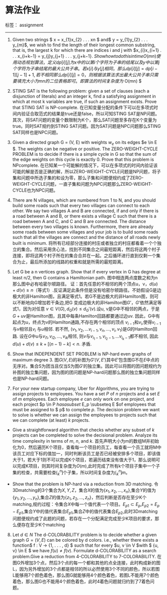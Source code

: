 ﻿# 算法作业

标签： assignment

---

1. Given two strings $ x = x_{1}x_{2} . . . xn $ and$ y = y_{1}y_{2} . . . y_{m}$, we wish to find the length of their longest common substring, that is, the largest k for which there are indices i and j with $x_{i}x_{i+1} . . . x_{i+k−1} = y_{j}y_{j+1} . . . y_{j+k−1}. $Show how to do this in time O(mn)
使用动态规划算法，定义dp[i][j]为x中的以第i个字符为子串的结尾以及y中以第j个字符为子串结尾的最大公共子串。若x[i]与y[j]相同，那么dp[i][j] = dp[i-1][j-1] + 1,若不相同那么dp[i][j] = 0，则根据该算法求出最大公共子串只需要填充大小为mn的二位表格即可。即算法的时间复杂度为$ O(mn) $

2. STING SAT is the following problem: given a set of clauses (each a disjunction of literals) and an integer k, find a satisfying assignment in which at most k variables are true, if such an assignment exists. Prove that STING SAT is NP-complete.
在已知变量分配的条件下可以在多项式时间内验证合取范式的结果是true还是false，所以可知STING SAT是NP问题。其次，将SAT问题的变量个数限制为K个，那么SAT问题至多存在K个变量为true。同时SAT规约到STING SAT问题。因为SAT问题是NPC问题那么STING SAT同样也是NPC问题。

3. Given a directed graph G = (V, E) with weights $w_e$ on its edges $e \in E  $. The weights can be negative or positive. The ZERO-WEIGHT-CYCLE PROBLEM is to decide if there is a simple cycle in G so that the sum of the edge weights on this cycle is exactly 0. Prove that this problem is NPcomplete.
在已知某一个可能解的情况下，可以在多项式的时间内验证该可能的解是否是正确的解，所以ZERO-WEIGHT-CYCLE问题是NP问题，将子集和问题中所选子集的和设为零，那么子集和问题便规约成了ZERO-WEIGHT-CYCLE问题，一直子集和问题为NPC问题那么ZERO-WEIGHT-CYCLE也为NPC问题。

4. There are N villages, which are numbered from 1 to N, and you should build some roads such that every two villages can connect to each other. We say two villages A and B are connected, if and only if there is a road between A and B, or there exists a village C such that there is a road between A and C, and C and B are connected.
The distance between every two villages is known. Furthermore, there are already some roads between some villages and your job is to build some roads such that all the villages are connect and the distance of all roads newly built is minimum.
将所有已经部分连接的村庄或者独立的村庄都看着一个个独立的集合。然后采用贪心法，找到不同集合之间最短距离，然后将这两个村子连接，即将这两个村子所在的集合合并在一起。之后循环进行直到仅剩一个集合为止，最后所添加的线路的权重和就是所需的最短距离。

5. Let G be a n vertices graph. Show that if every vertex in G has degree at least n/2, then G contains a Hamiltonian path.
图中相连两点度数之和为n那么图中必有哈密尔顿路径。
证：首先任意的不相邻的两个顶点u，v，$d(u) + d(v) \ge n$（等式1）.反证满足此条件但是没有哈密尔顿路径。不妨假设G是边极大的非Hamilton图，且满足等式1。若G不是边极大的非Hamilton图，则可以不断地向G增加若干条边,把G 变成边极大的非Hamilton图$G’$，$G’$依然满足等式1，因为对任意 $v \in V(G), d_G(v) \leq d_G{'}(v)$.设u, v是G中不相邻的两点，于是$G+uv$是Hamilton图，且其中每条Hamilton回路都要通过边uv. 因此，G中有起点为u，终点为v的Hamilton通路,不存在两个相邻的顶点 $v_{i-1}$和$v_i$,使得$v_{i-1}$与$v$相邻且$v_i$ 与$u$相邻. 若不然, $(v_1,v_2, … v_{i-1}, v_n, …, v_i
, v_1)$是$G$的Hamilton回路. 设在$G$中$u$与$v_{i1}, v_{i2}, …, v_{ik}$相邻, 则$v$与$v_{i_1-1}, v_{i_2-1}, …v_{i_k-1}$都不相邻, 因此$d(u)+d(v) \le k+[(n-1)-k] < n$. 矛盾.


6. Show that INDEPENDENT SET PROBLEM is NP-hard even graphs of maximum degree 3.
图$G(V,E)$的补图为$G'(V,E')$其中$E'$包含图G不在$E$中点的无序对。集合S为团当且仅当S为图$G'$的独立集。因此可以将图的团问题规约为补图的独立集问题，因为图的团问题是NP-hard问题那么图的独立集问题同样也是NP-hard问题。

7. For your new startup company, Uber for Algorithms, you are trying to assign projects to employees. You have a set $P$ of $n$ projects and a set $E$ of $m$ employees. Each employee $e$ can only work on one project, and each project $p \in P $has a subset$ E_p \subseteq E $of employees that must be assigned to $ p$ to complete $p$. The decision problem we want to solve is whether we can assign the employees to projects such that we can complete (at least) $k$ projects.

* Give a straightforward algorithm that checks whether any subset of $k$ projects can be completed to solve the decisional problem. Analyze its time complexity in terms of $m$, $n$, and $k$.
首先声明大小为m的数组M并初始化为0，然后遍历K个项目，查看每一个项目的员工，每查看一个员工就将M中该员工对应下标的值加一，同时判断该员工是否已经被安排多个项目，即该值大于1，若大于1则不可以完成K个项目，若遍历结束没有值大于1，那么说明可以完成K项目，则其时间复杂度为$O(m)$,此时完成了所有k个项目子集中一个子集的检查，共需要检查$\lgroup_k^n\rgroup$个子集，所以时间复杂度为$\lgroup_k^n\rgroup m$。

* Show that the problem is NP-hard via a reduction from 3D matching.
令3Dmatching的3个集合为$X,Y,Z$，集合$X$的值为$\{x_1,x_2,...,x_n\}$,集合$Y$的值为$\{y_1,y_2,...,y_n\}$,集合$Z$的值为$\{z_1,z_2,...,z_n\}$，然后判断是否存在至少K个matching,规约过程：令集合$X$中每一个值代表一个项目。$E_{p1} \subset E_p$,$E_{p2} = E_p - E_{p1}$,集合$Y$中的值代表集合$E_{p1}$,集合$Z$中的值代表集合$E_{p2}$,此时3Dmatching问题便规约成了此题的问题，若存在一个分配满足完成至少K项目的要求，那么便存在至少K个matching


8. Let $d \in N$ The d-COLORABILITY problem is to decide whether a given graph $G = (V, E)$ can be colored by d colors. i.e., whether there exists a function$ f : V → {1, . . . , d} $ such that for every $u, v \in V $with $ \{u, v\} \in E $ we have $f(u) \not= f(v)$. Formulate d-COLORABILITY as a search problem.Give a reduction from 4-COLORABILITY to 7-COLORABILITY.
在图G外增加3个点，然后3个点的每一个都和其他的点全连接，此时构成新的图L，因为另外增加的3个点都是相邻的所以必然使用3个不同的颜色，所以若图L能够用7个颜色着色，那么图G就能够用4个颜色着色，若图L不能用7个颜色着色，那么图G也不能用4个颜色着色，此时4着色问题就归约到了7着色问题。










